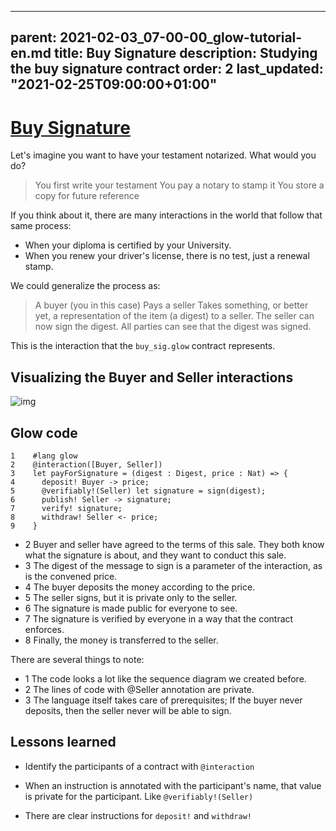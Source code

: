  ---
parent: 2021-02-03_07-00-00_glow-tutorial-en.md
title: Buy Signature
description: Studying the buy signature contract
order: 2
last_updated: "2021-02-25T09:00:00+01:00"
---

# [Buy Signature](https://gitlab.com/mukn/glow/-/raw/master/dapps/buy_sig.glow)

Let's imagine you want to have your testament notarized. What would you do?

> You first write your testament
> You pay a notary to stamp it
> You store a copy for future reference

If you think about it, there are many interactions in the world that follow that same process:

-   When your diploma is certified by your University.
-   When you renew your driver's license, there is no test, just a renewal stamp.

We could generalize the  process as:

> A buyer (you in this case)
> Pays a seller
> Takes something, or better yet, a representation of the item (a digest) to a seller.
> The seller can now sign the digest.
> All parties can see that the digest was signed.

This is the interaction that the `buy_sig.glow` contract represents.

## Visualizing the Buyer and Seller interactions

![img](https://ucarecdn.com/0d9b3724-ed89-4414-ad67-48bf0de1a94f/buy_sig.png)

## Glow code

    1    #lang glow
    2    @interaction([Buyer, Seller])
    3    let payForSignature = (digest : Digest, price : Nat) => {
    4      deposit! Buyer -> price;
    5      @verifiably!(Seller) let signature = sign(digest);
    6      publish! Seller -> signature;
    7      verify! signature;
    8      withdraw! Seller <- price;
    9    }

- 2 Buyer and seller have agreed to the terms of this sale. They both know what the signature is about, and they want to conduct this sale.
- 3 The digest of the message to sign is a parameter of the interaction, as is the convened price.
- 4 The buyer deposits the money according to the price.
- 5 The seller signs, but it is private only to the seller.
- 6 The signature is made public for everyone to see.
- 7 The signature is verified by everyone in a way that the contract enforces.
- 8 Finally, the money is transferred to the seller.

There are several things to note:

- 1 The code looks a lot like the sequence diagram we created before.
- 2 The lines of code with @Seller annotation are private.
- 3 The language itself takes care of prerequisites; If the buyer never deposits, then the seller never will be able to sign.

## Lessons learned

- Identify the participants of a contract with `@interaction`

- When an instruction is annotated with the participant's name, that value is private for the participant. Like `@verifiably!(Seller)`

- There are clear instructions for `deposit!` and `withdraw!`
